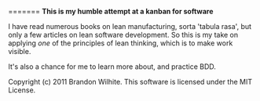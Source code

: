 =======
**This is my humble attempt at a kanban for software**

I have read numerous books on lean manufacturing, sorta 'tabula rasa', but only a few articles on lean software development.
So this is my take on applying *one* of the principles of lean thinking, which is to make work visible.

It's also a chance for me to learn more about, and practice BDD.


Copyright (c) 2011 Brandon Wilhite. This software is licensed under the MIT License.
